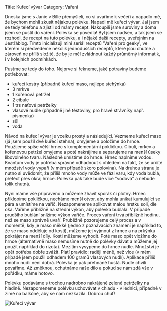 Title: Kuřecí vývar
Category: Vaření

Dneska jsme s Janie v Bille přemýšleli, co si uvaříme k večeři a napadlo
mě, že bychom mohli zkusit nějakou polévku. Napadl mě kuřecí vývar. Jal
jsem se tedy telefonu a zjistil od mámy recept. Nakoupili jsme suroviny
a doma jsem se pustil do vaření. Polévka se povedla! Byl jsem nadšen, a
tak jsem se rozhodl, že recept na tuto polévku, a i nějaké další
recepty, uveřejním na Jestřáblog. Tímto inicializuji mini seriál receptů
'Vaření pro geeky', ve kterém si předvedeme několik jednodušších
receptů, které jsou chutné a zároveň ne příliš složité, že by je měl
zvládnout každý průměrný informatik, i v kolejních podmínkách.

Pusťme se tedy do toho. Nejprve si řekneme, jaké potraviny budeme
potřebovat:

- kuřecí kostry (případně kuřecí maso, nejlépe stehýnka)
- 3 mrkve
- 1 kořenová petržel
- 2 cibule
- 1 trs naťové petrželky
- vlasové nudle (případně jiné těstoviny, pro hravé strávníky např.
  písmenka)
- sůl
- voda

Návod na kuřecí vývar je vcelku prostý a následující. Vezmeme kuřecí
maso (já jsem použil dvě kuřecí stehna), omyjeme a položíme do hrnce.
Použijeme spíše větší hrnec s komplementární pokličkou. Cibuli, mrkev a
kořenovou petržel omyjeme a poté nakrájíme a separujeme na menší úseky
libovolného tvaru. Následně umístíme do hrnce. Hrnec naplníme vodou.
Kvantum vody je potřeba správně odhadnout s ohledem na fakt, že se
určité množství vody vypaří (v mém případě skoro polovina). Na druhou
stranu je nutno si uvědomit, že příliš mnoho vody může ve fázi varu, kdy
voda bublá, přetéct přes okraj hrnce. Polévka pak také bude více
"vodová" a nebude tolik chutná.

Nyní máme vše připraveno a můžeme žhavit sporák či plotny. Hrnec
přiklopíme pokličkou, necháme menší otvor, aby mohla unikat kumulující
se pára a umístíme na vařič. Nezapomeneme aplikovat malou hrstku soli,
dle oka. Vaříme přibližně na střední výkon, aby polévka bublala. V
případě prudšího bublání snížíme výkon vařiče. Proces vaření trvá
přibližně hodinu, než se maso správně uvaří. Pruběžně pozorujeme celý
proces a v momentě, kdy je maso měkké (jedno z poznávacích znamení je
například to, že se maso odděluje od kostí), můžeme jej vyjmout z hrnce
a na prkýnku pokrájet na menší díly. Kosti můžeme vyhodit. Poté maso
opět vložíme do hrnce (alternativně maso nemusíme nutně do polévky dávat
a můžeme jej použít například do rizota). Mezitím vysypeme do hrnce
nudle. Množství je opět potřeba dobře zvážit. Platí pravidlo: raději
méně, než více (v mém případě jsem použil odhadem 100 gramů vlasových
nudlí). Aplikace příliš mnoho nudlí není dobrá. Polévka je pak přehnaně
hustá. Nudle chvíli povaříme. Až změknou, ochutnáme naše dílo a pokud se
nám zdá vše v pořádku, máme hotovo.

Polévku podáváme s trochou nadrobno nakrájené zelené petrželky na
hladině. Nezapomeneme polévku uchovávat v chladu - v lednici, případně v
zimě na balkóně, aby se nám nezkazila. Dobrou chuť!

![Kuřecí vývar]({filename}images/kureci-vyvar.jpg)
